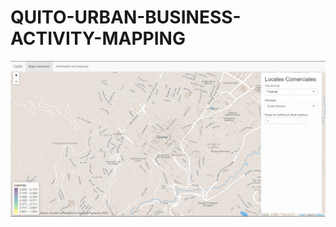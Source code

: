 # QUITO-URBAN-BUSINESS-ACTIVITY-MAPPING

<p align="center">
            <img src="Template.png" alt=" ShinyApp)| Versión 1 Danny Lozano"/>
    </a>
</p>
